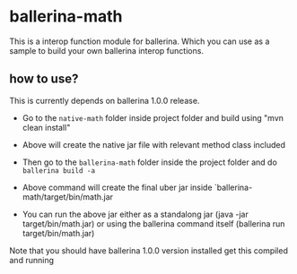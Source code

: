 # ballerina-math

This is a interop function module for ballerina. Which you can use as a sample to build your own ballerina interop functions.

## how to use?

This is currently depends on ballerina 1.0.0 release. 

 - Go to the `native-math` folder inside project folder and build using "mvn clean install"
 
 - Above will create the native jar file with relevant method class included

 - Then go to the `ballerina-math` folder inside the project folder and do `ballerina build -a`

 - Above command will create the final uber jar inside `ballerina-math/target/bin/math.jar
 
 - You can run the above jar either as a standalong jar (java -jar target/bin/math.jar) or using the ballerina command itself (ballerina run target/bin/math.jar)
 
 Note that you should have ballerina 1.0.0 version installed get this compiled and running


